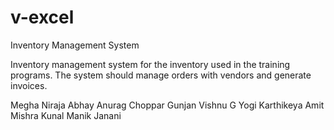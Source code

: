 # v-excel

Inventory Management System

Inventory management system for the inventory used in the training programs. The system should manage orders with vendors and generate invoices.


Megha 
Niraja
Abhay
Anurag
Choppar
Gunjan
Vishnu G
Yogi
Karthikeya
Amit Mishra
Kunal
Manik
Janani
